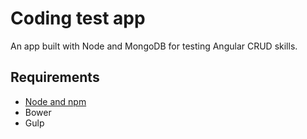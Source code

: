 # Coding test app
An app built with Node and MongoDB for testing Angular CRUD skills.


## Requirements
- [Node and npm](http://nodejs.org)
- Bower
- Gulp